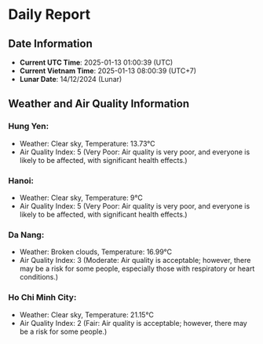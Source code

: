 # Daily Report
## Date Information
- **Current UTC Time**: 2025-01-13 01:00:39 (UTC)
- **Current Vietnam Time**: 2025-01-13 08:00:39 (UTC+7)
- **Lunar Date**: 14/12/2024 (Lunar)

## Weather and Air Quality Information

### Hung Yen:
- Weather: Clear sky, Temperature: 13.73°C
- Air Quality Index: 5 (Very Poor: Air quality is very poor, and everyone is likely to be affected, with significant health effects.)

### Hanoi:
- Weather: Clear sky, Temperature: 9°C
- Air Quality Index: 5 (Very Poor: Air quality is very poor, and everyone is likely to be affected, with significant health effects.)

### Da Nang:
- Weather: Broken clouds, Temperature: 16.99°C
- Air Quality Index: 3 (Moderate: Air quality is acceptable; however, there may be a risk for some people, especially those with respiratory or heart conditions.)

### Ho Chi Minh City:
- Weather: Clear sky, Temperature: 21.15°C
- Air Quality Index: 2 (Fair: Air quality is acceptable; however, there may be a risk for some people.)
